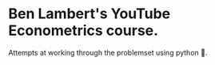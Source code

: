 # Ben Lambert's YouTube Econometrics course.
Attempts at working through the problemset using python :snake:.
